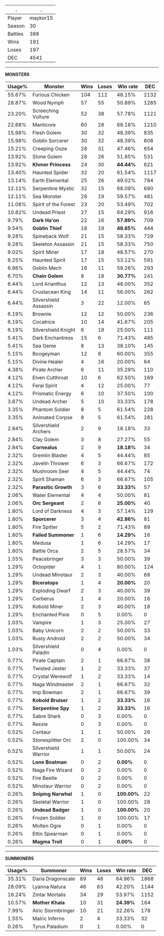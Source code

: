 .|.
|-|-
Player|maykor15
Season|30
Battles|388
Wins|191
Loses|197
DEC|4541

---
**MONSTERS**

Usage%|Monster|Wins|Loses|Win rate|DEC|
-|-|-|-|-|-|
55.67%|Furious Chicken|104|112|48.15%|2132|
28.87%|Wood Nymph|57|55|50.89%|1285|
23.20%|Screeching Vulture|52|38|57.78%|1121|
22.68%|Manticore|60|28|68.18%|1210|
15.98%|Flesh Golem|30|32|48.39%|835|
15.98%|Goblin Sorcerer|30|32|48.39%|808|
15.21%|Creeping Ooze|28|31|47.46%|654|
13.92%|Stone Golem|28|26|51.85%|531|
13.92%|**Khmer Princess**|24|30|**44.44%**|621|
13.40%|Haunted Spider|32|20|61.54%|1117|
13.14%|Earth Elemental|25|26|49.02%|784|
12.11%|Serpentine Mystic|32|15|68.09%|690|
12.11%|Sea Monster|28|19|59.57%|481|
11.08%|Spirit of the Forest|23|20|53.49%|702|
10.82%|Undead Priest|27|15|64.29%|916|
9.79%|**Dark Ha'on**|22|16|**57.89%**|709|
9.54%|**Goblin Thief**|18|19|**48.65%**|444|
9.28%|Spineback Wolf|21|15|58.33%|729|
9.28%|Skeleton Assassin|21|15|58.33%|750|
9.02%|Spirit Miner|17|18|48.57%|270|
8.25%|Haunted Spirit|17|15|53.12%|591|
6.96%|Goblin Mech|16|11|59.26%|293|
6.70%|**Chain Golem**|8|18|**30.77%**|241|
6.44%|Lord Arianthus|12|13|48.00%|352|
6.44%|Crustacean King|14|11|56.00%|262|
6.44%|Silvershield Assassin|3|22|12.00%|65|
6.19%|Brownie|12|12|50.00%|236|
6.19%|Cocatrice|10|14|41.67%|205|
6.19%|Silvershield Knight|6|18|25.00%|111|
5.41%|Dark Enchantress|15|6|71.43%|485|
5.41%|Sea Genie|8|13|38.10%|145|
5.15%|Boogeyman|12|8|60.00%|355|
5.15%|Divine Healer|4|16|20.00%|64|
4.38%|Pirate Archer|6|11|35.29%|110|
4.12%|Elven Cutthroat|10|6|62.50%|169|
4.12%|Feral Spirit|4|12|25.00%|77|
4.12%|Prismatic Energy|6|10|37.50%|100|
3.87%|Undead Archer|5|10|33.33%|178|
3.35%|Phantom Soldier|8|5|61.54%|228|
3.35%|Animated Corpse|8|5|61.54%|281|
2.84%|Silvershield Archers|2|9|18.18%|33|
2.84%|Clay Golem|3|8|27.27%|55|
2.84%|**Cornealus**|2|9|**18.18%**|34|
2.32%|Gremlin Blaster|4|5|44.44%|85|
2.32%|Javelin Thrower|6|3|66.67%|172|
2.32%|Mushroom Seer|4|5|44.44%|74|
2.32%|Spirit Shaman|6|3|66.67%|105|
2.32%|**Parasitic Growth**|3|6|**33.33%**|57|
2.06%|Water Elemental|4|4|50.00%|81|
2.06%|**Orc Sergeant**|2|6|**25.00%**|40|
1.80%|Lord of Darkness|4|3|57.14%|129|
1.80%|**Sporcerer**|3|4|**42.86%**|81|
1.80%|Fire Spitter|5|2|71.43%|89|
1.80%|**Failed Summoner**|1|6|**14.29%**|16|
1.80%|Medusa|1|6|14.29%|17|
1.80%|Battle Orca|2|5|28.57%|34|
1.55%|Peacebringer|3|3|50.00%|39|
1.29%|Octopider|4|1|80.00%|124|
1.29%|Undead Minotaur|2|3|40.00%|69|
1.29%|**Biceratops**|1|4|**20.00%**|20|
1.29%|Exploding Dwarf|2|3|40.00%|39|
1.29%|Cerberus|1|4|20.00%|16|
1.29%|Kobold Miner|2|3|40.00%|18|
1.29%|Enchanted Pixie|0|5|0.00%|0|
1.03%|Vampire|1|3|25.00%|27|
1.03%|Baby Unicorn|2|2|50.00%|33|
1.03%|Rusty Android|2|2|50.00%|34|
1.03%|Silvershield Paladin|0|4|0.00%|0|
0.77%|Pirate Captain|2|1|66.67%|38|
0.77%|Twisted Jester|1|2|33.33%|37|
0.77%|Crystal Werewolf|1|2|33.33%|14|
0.77%|Naga Windmaster|2|1|66.67%|32|
0.77%|Imp Bowman|2|1|66.67%|39|
0.77%|**Kobold Bruiser**|1|2|**33.33%**|16|
0.77%|**Serpentine Spy**|1|2|**33.33%**|16|
0.77%|Sabre Shark|0|3|0.00%|0|
0.77%|Rexxie|0|3|0.00%|0|
0.52%|Centaur|1|1|50.00%|26|
0.52%|Stonesplitter Orc|2|0|100.00%|34|
0.52%|Silvershield Warrior|1|1|50.00%|24|
0.52%|**Lone Boatman**|0|2|**0.00%**|0|
0.52%|Naga Fire Wizard|0|2|0.00%|0|
0.52%|Fire Beetle|0|2|0.00%|0|
0.52%|Minotaur Warrior|0|2|0.00%|0|
0.26%|**Sniping Narwhal**|1|0|**100.00%**|22|
0.26%|Skeletal Warrior|1|0|100.00%|28|
0.26%|**Undead Badger**|1|0|**100.00%**|20|
0.26%|Frozen Soldier|1|0|100.00%|17|
0.26%|Molten Ogre|0|1|0.00%|0|
0.26%|Ettin Spearman|0|1|0.00%|0|
0.26%|**Magma Troll**|0|1|**0.00%**|0|

---
**SUMMONERS**

Usage%|Summoner|Wins|Loses|Win rate|DEC|
-|-|-|-|-|-|
35.31%|Daria Dragonscale|89|48|64.96%|1868|
28.09%|Lyanna Natura|46|63|42.20%|1144|
16.24%|Zintar Mortalis|34|29|53.97%|1152|
10.57%|**Mother Khala**|10|31|**24.39%**|164|
7.99%|Alric Stormbringer|10|21|32.26%|178|
1.55%|Malric Inferno|2|4|33.33%|32|
0.26%|Tyrus Paladium|0|1|0.00%|0|
